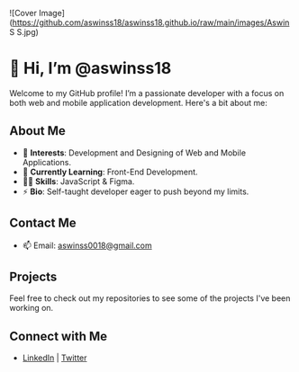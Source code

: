 ![Cover Image](https://github.com/aswinss18/aswinss18.github.io/raw/main/images/Aswin S S.jpg)

# 👋 Hi, I’m @aswinss18

Welcome to my GitHub profile! I’m a passionate developer with a focus on both web and mobile application development. Here's a bit about me:

## About Me

- 👀 **Interests**: Development and Designing of Web and Mobile Applications.
- 🌱 **Currently Learning**: Front-End Development.
- 🤹🏼 **Skills**: JavaScript & Figma.
- ⚡ **Bio**: Self-taught developer eager to push beyond my limits.

## Contact Me

- 📫 Email: [aswinss0018@gmail.com](mailto:aswinss0018@gmail.com)

## Projects

Feel free to check out my repositories to see some of the projects I've been working on. 

## Connect with Me

- [LinkedIn](your-linkedin-profile) | [Twitter](your-twitter-profile)

<!---
aswinss18/aswinss18 is a ✨ special ✨ repository because its `README.md` (this file) appears on your GitHub profile.
You can click the Preview link to take a look at your changes.
--->
